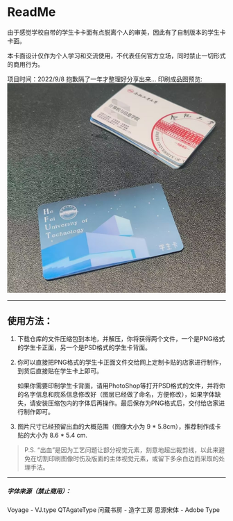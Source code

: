 

# ReadMe

由于感觉学校自带的学生卡卡面有点脱离个人的审美，因此有了自制版本的学生卡卡面。

本卡面设计仅作为个人学习和交流使用，不代表任何官方立场，同时禁止一切形式的商用行为。

项目时间：2022/9/8 抱歉隔了一年才整理好分享出来...
印刷成品图预览:
![印刷成品图预览](https://github.com/Muggle-akko/HFUT-CardReDesign/blob/main/%E5%8D%B0%E5%88%B7%E6%88%90%E5%93%81%E5%9B%BE.png)

---

## 使用方法：

1. 下载仓库的文件压缩包到本地，并解压，你将获得两个文件，一个是PNG格式的学生卡正面，另一个是PSD格式的学生卡背面。

2. 你可以直接把PNG格式的学生卡正面文件交给网上定制卡贴的店家进行制作，到货后直接贴在学生卡上即可。

   如果你需要印制学生卡背面，请用PhotoShop等打开PSD格式的文件，并将你的名字信息和院系信息修改好（图层已经做了命名，方便修改），如果字体缺失，请安装压缩包内的字体后再操作。最后保存为PNG格式后，交付给店家进行制作即可。

3. 图片尺寸已经预留出血的大概范围（图像大小为 9 * 5.8cm），推荐制作成卡贴的大小为 8.6 * 5.4 cm. 

> P.S. “出血”是因为工艺问题让部分视觉元素，刻意地超出裁剪线，以此来避免在切割印刷图像时伤及版面的主体视觉元素，或留下多余白边而采取的处理手法。

---

##### 字体来源（禁止商用）：

Voyage - VJ.type
QTAgateType 
问藏书房 - 造字工房
思源宋体 -  Adobe Type

 
